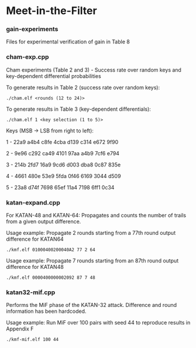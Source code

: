# Meet-in-the-Filter

### gain-experiments
Files for experimental verification of gain in Table 8


### cham-exp.cpp 
Cham experiments (Table 2 and 3) - Success rate over random keys and key-dependent differential probabilities

To generate results in Table 2 (success rate over random keys):
```
./cham.elf <rounds (12 to 24)>
```

To generate results in Table 3 (key-dependent differentials):
```
./cham.elf 1 <key selection (1 to 5)>
```
Keys (MSB -> LSB from right to left):

  1 - 22a9 a4b4 c8fe 4cba d139 c314 e672 9f90
  
  2 - 9e96 c292 ca49 4101 97aa a4b9 7cf6 e794
  
  3 - 214b 2fd7 16a9 9cd6 d003 dba8 0c87 835e
  
  4 - 4661 480e 53e9 5fda 0f46 6169 3044 d509
  
  5 - 23a8 d74f 7698 65ef 11a4 7198 6ff1 0c34
  
  
### katan-expand.cpp
For KATAN-48 and KATAN-64: Propagates and counts the number of trails from a given output difference.

Usage example: Propagate 2 rounds starting from a 77th round output difference for KATAN64
```
./kmf.elf 01000400200040A2 77 2 64
```
Usage example: Propagate 7 rounds starting from an 87th round output difference for KATAN48
```
./kmf.elf 0000400000002092 87 7 48
```


### katan32-mif.cpp
Performs the MiF phase of the KATAN-32 attack. Difference and round information has been hardcoded. 

Usage example: Run MiF over 100 pairs with seed 44 to reproduce results in Appendix F
```
./kmf-mif.elf 100 44
```
